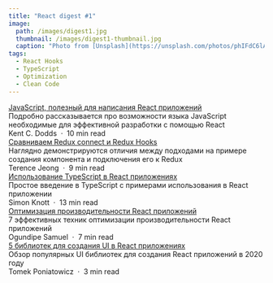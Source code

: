 ```yaml
---
title: "React digest #1"
image: 
  path: /images/digest1.jpg
  thumbnail: /images/digest1-thumbnail.jpg
  caption: "Photo from [Unsplash](https://unsplash.com/photos/phIFdC6lA4E)"
tags:
  - React Hooks
  - TypeScript
  - Optimization
  - Clean Code
---
```


<div class="digest">
    <a href="https://kentcdodds.com/blog/javascript-to-know-for-react">JavaScript, полезный для написания React приложений</a>
    <div class="digest-desc">Подробно рассказывается про возможности языка JavaScript необходимые для эффективной разработки с помощью React</div> 
    <div class="digest-time">Kent C. Dodds &nbsp;&middot;&nbsp; 10 min read</div>
</div>

<div class="digest">
    <a href="https://itnext.io/how-existing-redux-patterns-compare-to-the-new-redux-hooks-b56134c650d2?gi=150c83cf5819">Сравниваем Redux connect и Redux Hooks</a>
    <div class="digest-desc">Наглядно демонстрируются отличия между подходами на примере создания компонента и подключения его к Redux</div> 
    <div class="digest-time">Terence Jeong &nbsp;&middot;&nbsp; 9 min read</div>
</div>

<div class="digest">
    <a href="https://simonknott.de/articles/Using-TypeScript-with-React.html">Использование TypeScript в React приложениях</a>
    <div class="digest-desc">Простое введение в TypeScript с примерами использования в React приложении</div> 
    <div class="digest-time">Simon Knott &nbsp;&middot;&nbsp; 13 min read</div>
</div>

<div class="digest">
    <a href="https://blog.logrocket.com/7-optimization-techniques-in-react/">Оптимизация производительности React приложений</a>
    <div class="digest-desc">7 эффективных техник оптимизации производительности React приложений</div> 
    <div class="digest-time">Ogundipe Samuel &nbsp;&middot;&nbsp; 7 min read</div>
</div>

<div class="digest">
    <a href="https://dev.to/graphqleditor/5-react-ui-libraries-you-need-to-check-out-in-2020-2g6o">5 библиотек для создания UI в React приложениях</a>
    <div class="digest-desc">Обзор популярных UI библиотек для создания React приложений в 2020 году</div> 
    <div class="digest-time">Tomek Poniatowicz &nbsp;&middot;&nbsp; 3 min read</div>
</div>